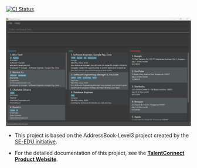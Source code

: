 [![CI Status](https://github.com/AY2425S1-CS2103-F13-4/tp/actions/workflows/gradle.yml/badge.svg)](https://github.com/AY2425S1-CS2103-F13-4/tp/actions)

![Ui](docs/images/Ui.png)

* This project is based on the AddressBook-Level3 project created by the [SE-EDU initiative](https://se-education.org).

* For the detailed documentation of this project, see the **[TalentConnect Product Website](https://ay2425s1-cs2103-f13-4.github.io/tp/)**.

